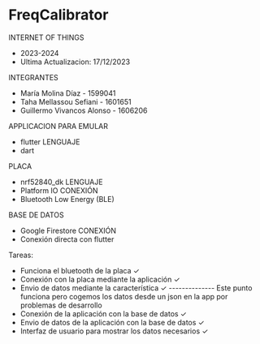 # FreqCalibrator
INTERNET OF THINGS
- 2023-2024
- Ultima Actualizacion: 17/12/2023

INTEGRANTES
- María Molina Díaz - 1599041
- Taha Mellassou Sefiani - 1601651
- Guillermo Vivancos Alonso - 1606206

APPLICACION PARA EMULAR
- flutter
LENGUAJE
- dart

PLACA
- nrf52840_dk
LENGUAJE
- Platform IO
CONEXIÓN
- Bluetooth Low Energy (BLE)

BASE DE DATOS
- Google Firestore
CONEXIÓN
- Conexión directa con flutter


Tareas:
- Funciona el bluetooth de la placa ✓
- Conexión con la placa mediante la aplicación ✓
- Envio de datos mediante la característica ✓  -------------- Este punto funciona pero cogemos los datos desde un json en la app por problemas de desarrollo
- Conexión de la aplicación con la base de datos ✓
- Envio de datos de la aplicación con la base de datos ✓
- Interfaz de usuario para mostrar los datos necesarios ✓



